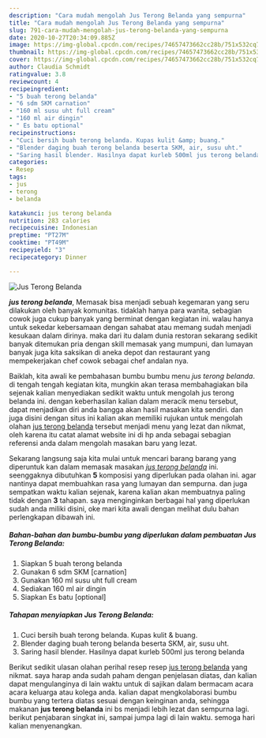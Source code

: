 ```yaml
---
description: "Cara mudah mengolah Jus Terong Belanda yang sempurna"
title: "Cara mudah mengolah Jus Terong Belanda yang sempurna"
slug: 791-cara-mudah-mengolah-jus-terong-belanda-yang-sempurna
date: 2020-10-27T20:34:09.885Z
image: https://img-global.cpcdn.com/recipes/74657473662cc28b/751x532cq70/jus-terong-belanda-foto-resep-utama.jpg
thumbnail: https://img-global.cpcdn.com/recipes/74657473662cc28b/751x532cq70/jus-terong-belanda-foto-resep-utama.jpg
cover: https://img-global.cpcdn.com/recipes/74657473662cc28b/751x532cq70/jus-terong-belanda-foto-resep-utama.jpg
author: Claudia Schmidt
ratingvalue: 3.8
reviewcount: 4
recipeingredient:
- "5 buah terong belanda"
- "6 sdm SKM carnation"
- "160 ml susu uht full cream"
- "160 ml air dingin"
- " Es batu optional"
recipeinstructions:
- "Cuci bersih buah terong belanda. Kupas kulit &amp; buang."
- "Blender daging buah terong belanda beserta SKM, air, susu uht."
- "Saring hasil blender. Hasilnya dapat kurleb 500ml jus terong belanda"
categories:
- Resep
tags:
- jus
- terong
- belanda

katakunci: jus terong belanda 
nutrition: 283 calories
recipecuisine: Indonesian
preptime: "PT27M"
cooktime: "PT49M"
recipeyield: "3"
recipecategory: Dinner

---
```



![Jus Terong Belanda](https://img-global.cpcdn.com/recipes/74657473662cc28b/751x532cq70/jus-terong-belanda-foto-resep-utama.jpg)

<b><i>jus terong belanda</i></b>, Memasak bisa menjadi sebuah kegemaran yang seru dilakukan oleh banyak komunitas. tidaklah hanya para wanita, sebagian cowok juga cukup banyak yang berminat dengan kegiatan ini. walau hanya untuk sekedar kebersamaan dengan sahabat atau memang sudah menjadi kesukaan dalam dirinya. maka dari itu dalam dunia restoran sekarang sedikit banyak ditemukan pria dengan skill memasak yang mumpuni, dan lumayan banyak juga kita saksikan di aneka depot dan restaurant yang mempekerjakan chef cowok sebagai chef andalan nya.



Baiklah, kita awali ke pembahasan bumbu bumbu menu <i>jus terong belanda</i>. di tengah tengah kegiatan kita, mungkin akan terasa membahagiakan bila sejenak kalian menyediakan sedikit waktu untuk mengolah jus terong belanda ini. dengan keberhasilan kalian dalam meracik menu tersebut, dapat menjadikan diri anda bangga akan hasil masakan kita sendiri. dan juga disini dengan situs ini kalian akan memiliki rujukan untuk mengolah olahan <u>jus terong belanda</u> tersebut menjadi menu yang lezat dan nikmat, oleh karena itu catat alamat website ini di hp anda sebagai sebagian referensi anda dalam mengolah masakan baru yang lezat.


Sekarang langsung saja kita mulai untuk mencari barang barang yang diperuntuk kan dalam memasak masakan <u><i>jus terong belanda</i></u> ini. seenggaknya dibutuhkan <b>5</b> komposisi yang diperlukan pada olahan ini. agar nantinya dapat membuahkan rasa yang lumayan dan sempurna. dan juga sempatkan waktu kalian sejenak, karena kalian akan membuatnya paling tidak dengan <b>3</b> tahapan. saya menginginkan berbagai hal yang diperlukan sudah anda miliki disini, oke mari kita awali dengan melihat dulu bahan perlengkapan dibawah ini.

<!--inarticleads1-->

##### Bahan-bahan dan bumbu-bumbu yang diperlukan dalam pembuatan Jus Terong Belanda:

1. Siapkan 5 buah terong belanda
1. Gunakan 6 sdm SKM [carnation]
1. Gunakan 160 ml susu uht full cream
1. Sediakan 160 ml air dingin
1. Siapkan  Es batu [optional]




<!--inarticleads2-->

##### Tahapan menyiapkan Jus Terong Belanda:

1. Cuci bersih buah terong belanda. Kupas kulit &amp; buang.
1. Blender daging buah terong belanda beserta SKM, air, susu uht.
1. Saring hasil blender. Hasilnya dapat kurleb 500ml jus terong belanda




Berikut sedikit ulasan olahan perihal resep resep <u>jus terong belanda</u> yang nikmat. saya harap anda sudah paham dengan penjelasan diatas, dan kalian dapat mengulanginya di lain waktu untuk di sajikan dalam bermacam acara acara keluarga atau kolega anda. kalian dapat mengkolaborasi bumbu bumbu yang tertera diatas sesuai dengan keinginan anda, sehingga makanan <b>jus terong belanda</b> ini bs menjadi lebih lezat dan sempurna lagi. berikut penjabaran singkat ini, sampai jumpa lagi di lain waktu. semoga hari kalian menyenangkan.
